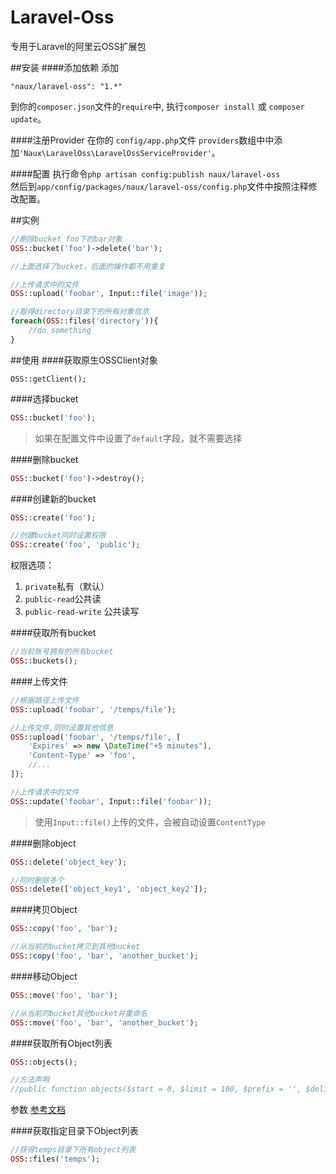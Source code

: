 # Laravel-Oss
专用于Laravel的阿里云OSS扩展包

##安装
####添加依赖
添加
```
"naux/laravel-oss": "1.*"
```
到你的`composer.json`文件的`require`中,
执行`composer install` 或 `composer update`。

####注册Provider
在你的 `config/app.php`文件 `providers`数组中中添加`'Naux\LaravelOss\LaravelOssServiceProvider'`。

####配置
执行命令`php artisan config:publish naux/laravel-oss`  
然后到`app/config/packages/naux/laravel-oss/config.php`文件中按照注释修改配置。

##实例
```php
//删除bucket foo下的bar对象
OSS::bucket('foo')->delete('bar');

//上面选择了bucket，后面的操作都不用重复

//上传请求中的文件
OSS::upload('foobar', Input::file('image'));

//取得directory目录下的所有对象信息
foreach(OSS::files('directory')){
	//do something
}
```
##使用
####获取原生OSSClient对象
```
OSS::getClient();
```
####选择bucket
```php
OSS::bucket('foo');
```
>如果在配置文件中设置了`default`字段，就不需要选择

####删除bucket
```php
OSS::bucket('foo')->destroy();
```
####创建新的bucket
```php
OSS::create('foo');

//创建bucket同时设置权限
OSS::create('foo', 'public');
```
权限选项：  
1. `private`私有（默认）  
2. `public-read`公共读  
3. `public-read-write` 公共读写  

####获取所有bucket
```php
//当前账号拥有的所有bucket
OSS::buckets();
```
####上传文件
```php
//根据路径上传文件
OSS::upload('foobar', '/temps/file');

//上传文件,同时设置其他信息
OSS::upload('foobar', '/temps/file', [
	'Expires' => new \DateTime("+5 minutes"),
	'Content-Type' => 'foo',
	//...
]);

//上传请求中的文件
OSS::update('foobar', Input::file('foobar'));
```
>使用`Input::file()`上传的文件，会被自动设置`ContentType`

####删除object
```php
OSS::delete('object_key');

//同时删除多个
OSS::delete(['object_key1', 'object_key2']);
```

####拷贝Object
```php
OSS::copy('foo', 'bar');

//从当前的bucket拷贝到其他bucket
OSS::copy('foo', 'bar', 'another_bucket');
```

####移动Object
```php
OSS::move('foo', 'bar');

//从当前的bucket其他bucket并重命名
OSS::move('foo', 'bar', 'another_bucket');
```

####获取所有Object列表
```php
OSS::objects();

//方法声明
//public function objects($start = 0, $limit = 100, $prefix = '', $delimiter = ''){}
```
参数 [参考文档](http://aliyun_portal_storage.oss.aliyuncs.com/oss_api/oss_phphtml/object.html#id7)

####获取指定目录下Object列表
```php
//获得temps目录下所有object列表
OSS::files('temps');
```